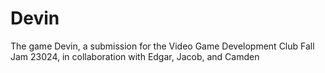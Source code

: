 # Devin

The game Devin, a submission for the Video Game Development Club Fall Jam 23024, in collaboration with Edgar, Jacob, and Camden
